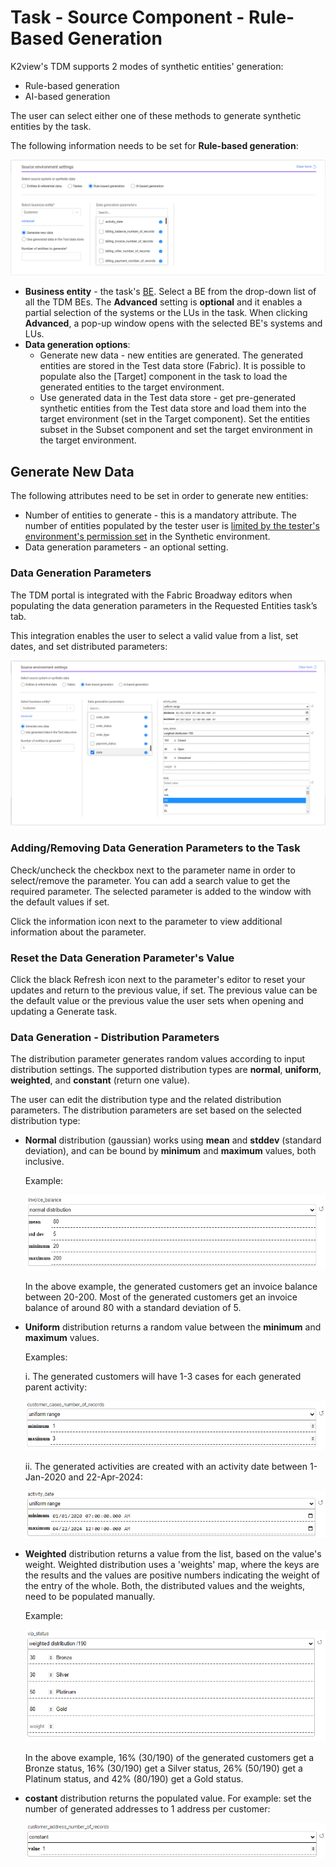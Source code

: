 # Task - Source Component - Rule-Based Generation

K2view's TDM supports 2 modes of synthetic entities' generation:

- Rule-based generation
- AI-based generation

The user can select either one of these methods to generate synthetic entities by the task.

The following information needs to be set for **Rule-based generation**:

![rule based](images/task_source_rule_based_gen.png)

- **Business entity** - the task's [BE](https://github.com/k2view-academy/K2View-Academy/blob/Academy_8.0_TDM_9.0/articles/TDM/tdm_gui/04_tdm_gui_business_entity_window.md). Select a BE from the drop-down list of all the TDM BEs. The **Advanced** setting is **optional** and it enables a partial selection of the systems or the LUs in the task. When clicking **Advanced**, a pop-up window opens with the selected BE's systems and LUs. 
- **Data generation options**:
  - Generate new data - new entities are generated. The generated entities are stored in the Test data store (Fabric). It is possible to populate also the [Target] component in the task to load the generated entities to the target environment.
  - Use generated data in the Test data store - get pre-generated synthetic entities from the Test data store and load them into the target environment (set in the Target component). Set the entities subset in the Subset component and set the target environment in the target environment.

## Generate New Data 

The following attributes need to be set in order to generate new entities:

- Number of entities to generate - this is a mandatory attribute. The number of entities populated by the tester user is [limited by the tester's environment's permission set](10_environment_roles_tab.md#read-and-write-and-number-of-entities) in the Synthetic environment. 
- Data generation parameters - an optional setting.

### Data Generation Parameters

The TDM portal is integrated with the Fabric Broadway editors when populating the data generation parameters in the Requested Entities task’s tab.

This integration enables the user to select a valid value from a list, set dates, and set distributed parameters:

![data generation params](images/generate_task_data_generation_params.png)

### Adding/Removing Data Generation Parameters to the Task 

Check/uncheck the checkbox next to the parameter name in order to select/remove the parameter. You can add a search value to get the required parameter. The selected parameter is added to the window with the default values if set.

Click the information icon next to the parameter to view additional information about the parameter.

### Reset the Data Generation Parameter's Value

Click the black Refresh icon next to the parameter's editor to reset your updates and return to the previous value, if set. The previous value can be the default value or the previous value the user sets when opening and updating a Generate task.

### Data Generation - Distribution Parameters

The distribution parameter generates random values according to input distribution settings. The supported distribution types are **normal**, **uniform**, **weighted**, and **constant** (return one value).

The user can edit the distribution type and the related distribution parameters. The distribution parameters are set based on the selected distribution type:

- **Normal** distribution (gaussian) works using **mean** and **stddev** (standard deviation), and can be bound by **minimum** and **maximum** values, both inclusive.

  Example:

  ![normal dist](images/normal_dist_example.png)

  In the above example, the generated customers get an invoice balance between 20-200. Most of the generated customers get an invoice balance of around 80 with a standard deviation of 5.

   

- **Uniform** distribution returns a random value between the **minimum** and **maximum** values.

  Examples:

  i. The generated customers will have 1-3 cases for each generated parent activity:

  ![normal dist](images/uniform_dist_example.png)

  ii. The generated activities are created with an activity date between 1-Jan-2020 and 22-Apr-2024:  

  ![normal dist](images/uniform_dist_example2.png)

- **Weighted** distribution returns a value from the list, based on the value's weight. Weighted distribution uses a 'weights' map, where the keys are the results and the values are positive numbers indicating the weight of the entry of the whole. Both, the distributed values and the weights, need to be populated manually.

  Example:

  ![weighted dist example](images/weighted_dist_example.png)

  In the above example, 16% (30/190) of the generated customers get a Bronze status, 16% (30/190) get a Silver status, 26% (50/190) get a Platinum status, and 42% (80/190) get a Gold status.

  

- **costant** distribution returns the populated value. For example: set the number of generated addresses to 1 address per customer:

  

  ![const](images/const_dist_example.png)

​	

